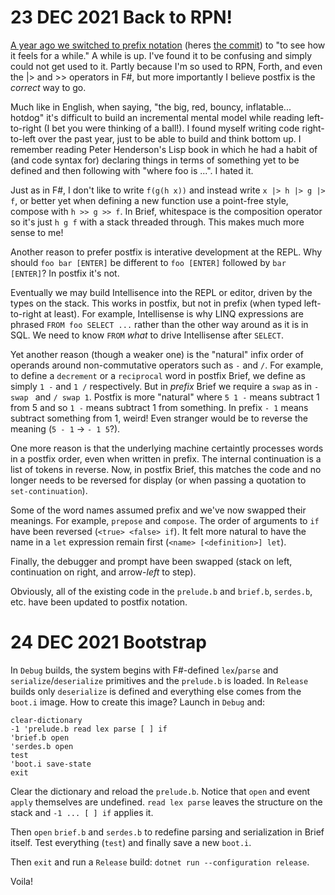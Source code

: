 # 23 DEC 2021 Back to RPN!

[A year ago we switched to prefix notation](https://github.com/AshleyF/brief/blob/gh-pages/sandbox/Language/journal/DEC2020.md#23-dec-2020-reverse-reverse-polish-notation) (heres [the commit](https://github.com/AshleyF/brief/commit/260a761b87c6976ac78be2c69cf1a1e145628cca)) to "to see how it feels for a while." A while is up. I've found it to be confusing and simply could not get used to it. Partly because I'm so used to RPN, Forth, and even the |> and >> operators in F#, but more importantly I believe postfix is the _correct_ way to go.

Much like in English, when saying, "the big, red, bouncy, inflatable... hotdog" it's difficult to build an incremental mental model while reading left-to-right (I bet you were thinking of a ball!). I found myself writing code right-to-left over the past year, just to be able to build and think bottom up. I remember reading Peter Henderson's Lisp book in which he had a habit of (and code syntax for) declaring things in terms of something yet to be defined and then following with "where foo is ...". I hated it.

Just as in F#, I don't like to write `f(g(h x))` and instead write `x |> h |> g |> f`, or better yet when defining a new function use a point-free style, compose with `h >> g >> f`. In Brief, whitespace is the composition operator so it's just `h g f` with a stack threaded through. This makes much more sense to me!

Another reason to prefer postfix is interative development at the REPL. Why should `foo bar [ENTER]` be different to `foo [ENTER]` followed by `bar [ENTER]`? In postfix it's not.

Eventually we may build Intellisence into the REPL or editor, driven by the types on the stack. This works in postfix, but not in prefix (when typed left-to-right at least). For example, Intellisense is why LINQ expressions are phrased `FROM foo SELECT ...` rather than the other way around as it is in SQL. We need to know `FROM` _what_ to drive Intellisense after `SELECT`.

Yet another reason (though a weaker one) is the "natural" infix order of operands around non-commutative operators such as `-` and `/`. For example, to define a `decrement` or a `reciprocal` word in postfix Brief, we define as simply `1 -` and `1 /` respectively. But in _prefix_ Brief we require a `swap` as in `- swap ` and `/ swap 1`. Postfix is more "natural" where `5 1 -` means subtract 1 from 5 and so `1 -` means subtract 1 from something. In prefix `- 1` means subtract something from 1, weird! Even stranger would be to reverse the meaning (`5 - 1` -> `- 1 5`?).

One more reason is that the underlying machine certaintly processes words in a postfix order, even when written in prefix. The internal continuation is a list of tokens in reverse. Now, in postfix Brief, this matches the code and no longer needs to be reversed for display (or when passing a quotation to `set-continuation`).

Some of the word names assumed prefix and we've now swapped their meanings. For example, `prepose` and `compose`. The order of arguments to `if` have been reversed (`<true> <false> if`). It felt more natural to have the name in a `let` expression remain first (`<name> [<definition>] let`).

Finally, the debugger and prompt have been swapped (stack on left, continuation on right, and arrow-*left* to step).

Obviously, all of the existing code in the `prelude.b` and `brief.b`, `serdes.b`, etc. have been updated to postfix notation.

# 24 DEC 2021 Bootstrap

In `Debug` builds, the system begins with F#-defined `lex`/`parse` and `serialize`/`deserialize` primitives and the `prelude.b` is loaded. In `Release` builds only `deserialize` is defined and everything else comes from the `boot.i` image. How to create this image? Launch in `Debug` and:

```brief
clear-dictionary
-1 'prelude.b read lex parse [ ] if
'brief.b open
'serdes.b open
test
'boot.i save-state
exit
```

Clear the dictionary and reload the `prelude.b`. Notice that `open` and event `apply` themselves are undefined. `read lex parse` leaves the structure on the stack and `-1 ... [ ] if` applies it.

Then `open` `brief.b` and `serdes.b` to redefine parsing and serialization in Brief itself. Test everything (`test`) and finally save a new `boot.i`.

Then `exit` and run a `Release` build: `dotnet run --configuration release`.

Voila!
